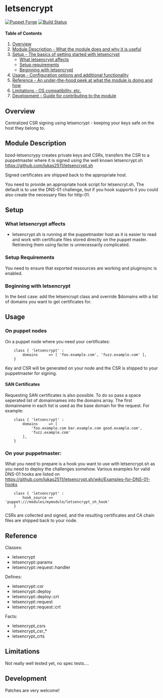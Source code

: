 # letsencrypt

[![Puppet Forge](http://img.shields.io/puppetforge/v/bzed/letsencrypt.svg)](https://forge.puppetlabs.com/bzed/letsencrypt) [![Build Status](https://travis-ci.org/bzed/bzed-letsencrypt.png?branch=master)](https://travis-ci.org/bzed/bzed-letsencrypt)


#### Table of Contents

1. [Overview](#overview)
2. [Module Description - What the module does and why it is useful](#module-description)
3. [Setup - The basics of getting started with letsencrypt](#setup)
    * [What letsencrypt affects](#what-letsencrypt-affects)
    * [Setup requirements](#setup-requirements)
    * [Beginning with letsencrypt](#beginning-with-letsencrypt)
4. [Usage - Configuration options and additional functionality](#usage)
5. [Reference - An under-the-hood peek at what the module is doing and how](#reference)
5. [Limitations - OS compatibility, etc.](#limitations)
6. [Development - Guide for contributing to the module](#development)

## Overview

Centralized CSR signing using letsencrypt - keeping your keys safe on the host they belong to.

## Module Description

bzed-letsencrypy creates private keys and CSRs, transfers
the CSR to a puppetmaster where it is signed using
the well known letsencrypt.sh
https://github.com/lukas2511/letsencrypt.sh

Signed certificates are shipped back to the appropriate host.

You need to provide an appropriate hook script for letsencryt.sh,
The default is to use the DNS-01 challenge, but if you hook
supports it you could also create the necessary files for http-01.

## Setup

### What letsencrypt affects


* letsencrypt.sh is running at the puppetmaster host as it is easier
  to read and work with certificate files stored directly on the puppet
  master. Retrieving them using facter is unnecessarily complicated.


### Setup Requirements

You need to ensure that exported ressources are working and pluginsync
is enabled.

### Beginning with letsencrypt

In the best case: add the letsencrupt class and override $domains
with a list of domains you want to get certificates for.

## Usage
### On puppet nodes
On a puppet node where you need your certificates:
~~~puppet
    class { 'letsencrypt' :
        domains     => [ 'foo.example.com', 'fuzz.example.com' ],
    }
~~~
Key and CSR will be generated on your node and the CSR
is shipped to your puppetmaster for signing.

#### SAN Certificates
Requesting SAN certificates is also possible. To do so pass a
space seperated list of domainnames into the domains array.
The first domainname in each list is used as the base domain
for the request. For example:
~~~puppet
    class { 'letsencrypt' :
        domains     => [
            'foo.example.com bar.example.com good.example.com',
            'fuzz.example.com'
        ],
    }
~~~

### On your puppetmaster:
What you need to prepare is a hook you want to use with letsencrypt.sh
as you need to deploy the challenges somehow. Various examples for
valid DNS-01 hooks are listed on
https://github.com/lukas2511/letsencrypt.sh/wiki/Examples-for-DNS-01-hooks

~~~puppet
    class { 'letsencrypt' :
        hook_source => 'puppet:///modules/mymodule/letsencrypt_sh_hook'
    }
~~~
CSRs are collected and signed, and the resulting
certificates and CA chain files are shipped back to your node.


## Reference

Classes:
* letsencrypt
* letsencrypt::params
* letsencrypt::request::handler

Defines:
* letsencrypt::csr
* letsencrypt::deploy
* letsencrypt::deploy::crt
* letsencrypt::request
* letsencrypt::request::crt

Facts:
* letsencrypt\_csrs
* letsencrypt\_csr\_\*
* letsencrypt\_crts

## Limitations

Not really well tested yet, no spec tests....

## Development

Patches are very welcome!



